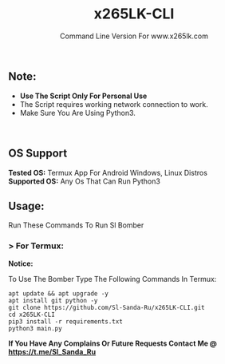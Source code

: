 <h1 align="center">x265LK-CLI</h1>
<p align="center">Command Line Version For www.x265lk.com</p><br>

## Note:
- **Use The Script Only For Personal Use**
- The Script requires working network connection to work.
- Make Sure You Are Using Python3.
<br>

## OS Support
**Tested OS:**
Termux App For Android
Windows,
Linux Distros
<br>
**Supported OS:**
Any Os That Can Run Python3

## Usage:

Run These Commands To Run Sl Bomber

### > For Termux:

**Notice:** 

To Use The Bomber Type The Following Commands In Termux:
```
apt update && apt upgrade -y
apt install git python -y
git clone https://github.com/Sl-Sanda-Ru/x265LK-CLI.git
cd x265LK-CLI
pip3 install -r requirements.txt
python3 main.py
```
**If You Have Any Complains Or Future Requests Contact Me @ https://t.me/Sl_Sanda_Ru**
